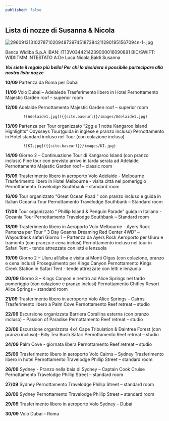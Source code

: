 ```yaml
---
published: false
---
```

## Lista di nozze di Susanna & Nicola

![29609131310278710209487397451873842112901951567094n-1-.jpg]({{site.baseurl}}/images/29609131310278710209487397451873842112901951567094n-1-.jpg)

Banca Widiba S.p.A
IBAN: IT13V0344214239000016090891
BIC/SWIFT: WIDIITMM
INTESTATO A:De Luca Nicola,Baldi Susanna

_**Voi siete il regalo più bello! Per chi lo desidera è possibile partecipare alla nostra lista nozze**_


**10/09**	Partenza da Roma per Dubai

**11/09**	Volo Dubai – Adelaiede
			Trasferimento libero in Hotel
			Pernottamento Majestic Garden roof – superior room

**12/09** 	Adelaide
			Pernottamento Majestic Garden roof – superior room
            
            ![Adelaide1.jpg]({{site.baseurl}}/images/Adelaide1.jpg)


**13/09** 	Partenza per Tour organizzato “2gg e 1 notte Kangaroo Island Highlights”  					Odysseys Tour(guida in inglese e pranzo incluso)
			Pernottamento in Hotel standard incluso nel Tour (con colazione inclusa)
            
            ![KI.jpg]({{site.baseurl}}/images/KI.jpg)


1**4/09**	Giorno 2 – Continuazione Tour di Kangaroo Island (con pranzo incluso)
			Fine tour con previsto arrivo in tarda serata ad Adelaide
			Pernottamento Majestic Garden roof – classic room
            
            

**15/09**	Trasferimento libero in aeroporto
			Volo Adelaide - Melbourne
			Trasferimento libero in Hotel
			Melbourne - visita città nel pomeriggio
			Pernottamento Travelodge Southbank – standard room

**16/09**	Tour organizzato “Great Ocean Road ” con pranzo incluso e guida in Italian
			Oceania Tour
			Pernottamento Travelodge Southbank – Standard room

**17/09** 	Tour organizzato “ Phillip Island &amp; Penguin Parade” guida in Italiano - 				Oceania Tour
			Pernottamento Travelodge Southbank – Standard room

**18/09**	Trasferimento libero in Aeroporto
			Volo Melbourne - Ayers Rock 
			Partenza per Tour “ 3 Day Goanna Dreaming Red Center 4WD” – Wayoutback safari
			Giorno 1 – Partenza da Ayers Rock Aeroporto per Uluru e tramonto (con pranzo e 				cena inclusi)
			Pernottamento incluso nel tour in Safari Tent - tende attrezzate con letti e 				lenzuola

**19/09** 	Giorno 2 – Uluru all’alba e visita ai Monti Olgas (con colazione, pranzo e cena 			inclusi)
			Proseguimento per Kings Canyon
			Pernottamento Kings Creek Station in Safari Tent - tende attrezzate con letti e 			lenzuola

**20/09** 	Giorno 3 – Kings Canyon e rientro ad Alice Springs nel tardo pomeriggio (con 				colazione e pranzo inclusi)
			Pernottamento Chifley Resort Alice Springs - standard room

**21/09** 	Trasferimento libero in aeroporto
			Volo Alice Springs – Cairns
			Trasferimento libero a Palm Cove
			Pernottamento Reef retreat – studio

**22/09** 	Escursione organizzata Barriera Corallina esterna (con pranzo incluso) – 
			Passion of Paradise
			Pernottamento Reef retreat – studio

**23/09** 	Escursione organizzata 4x4 Cape Tribulation &amp; Daintree Forest (con pranzo 				incluso)– Billy Tea Bush Safari
			Pernottamento Reef retreat – studio

**24/09** 	Palm Cove - giornata libera
			Pernottamento Reef retreat – studio

**25/09**	Trasferimento libero in aeroporto
			Volo Cairns – Sydney
			Trasferimento libero in hotel
			Pernottamento Travelodge Phillip Street – standard room

**26/09**	Sydney - Pranzo nella baia di Sydney – Captain Cook Cruise
			Pernottamento Travelodge Phillip Street – standard room

**27/09**	Sydney
			Pernottamento Travelodge Phillip Street – standard room

**28/09** 	Sydney
			Pernottamento Travelodge Phillip Street – standard room

**29/09** 	Trasferimento libero in aeroporto
			Volo Sydney – Dubai

**30/09** 	Volo Dubai – Roma

